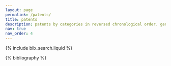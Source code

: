 ```yaml
---
layout: page
permalink: /patents/
title: patents
description: patents by categories in reversed chronological order. generated by jekyll-scholar.
nav: true
nav_order: 4
---
```


<!-- _pages/patents.md -->

<!-- Bibsearch Feature -->

{% include bib_search.liquid %}

<div class="patents">

{% bibliography %}

</div>
